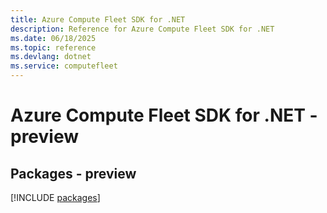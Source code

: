 ```yaml
---
title: Azure Compute Fleet SDK for .NET
description: Reference for Azure Compute Fleet SDK for .NET
ms.date: 06/18/2025
ms.topic: reference
ms.devlang: dotnet
ms.service: computefleet
---
```

# Azure Compute Fleet SDK for .NET - preview
## Packages - preview
[!INCLUDE [packages](compute-fleet-index.md)]